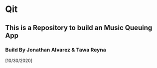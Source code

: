 # Qit

## This is a Repository to build an Music Queuing App

### Build By Jonathan Alvarez & Tawa Reyna

[10/30/2020]
